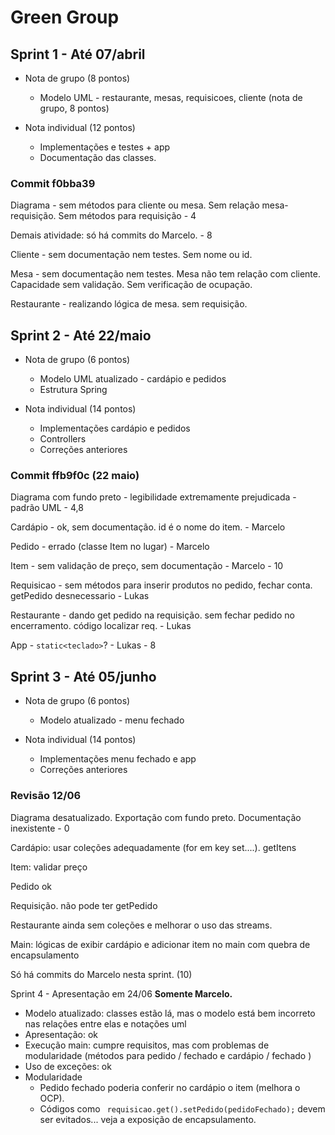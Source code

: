 # Green Group

## Sprint 1 - Até 07/abril
  - Nota de grupo (8 pontos)
    - Modelo UML - restaurante, mesas, requisicoes, cliente (nota de grupo, 8 pontos)
	
  - Nota individual (12 pontos)
    - Implementações e testes + app
    - Documentação das classes.

### Commit f0bba39
Diagrama - sem métodos para cliente ou mesa. Sem relação mesa-requisição. Sem métodos para requisição - 4

Demais atividade: só há commits do Marcelo. - 8

Cliente - sem documentação nem testes. Sem nome ou id.

Mesa - sem documentação nem testes. Mesa não tem relação com cliente. Capacidade sem validação.  Sem verificação de ocupação. 

Restaurante - realizando lógica de mesa. sem requisição.

## Sprint 2 - Até 22/maio
  - Nota de grupo (6 pontos)
    - Modelo UML atualizado - cardápio e pedidos
	- Estrutura Spring
  
  - Nota individual (14 pontos)	
    - Implementações cardápio e pedidos
    - Controllers
    - Correções anteriores

### Commit ffb9f0c (22 maio)
Diagrama com fundo preto - legibilidade extremamente prejudicada - padrão UML - 4,8

Cardápio - ok, sem documentação. id é o nome do item. - Marcelo 

Pedido - errado (classe Item no lugar) - Marcelo 

Item - sem validação de preço, sem documentação - Marcelo - 10

Requisicao - sem métodos para inserir produtos no pedido, fechar conta. getPedido desnecessario - Lukas

Restaurante - dando get pedido na requisição. sem fechar pedido no encerramento. código localizar req. - Lukas

App - `static<teclado>`? - Lukas - 8

## Sprint 3 - Até 05/junho
  - Nota de grupo (6 pontos)
    - Modelo atualizado - menu fechado
  
  - Nota individual (14 pontos)	
    - Implementações menu fechado e app
    - Correções anteriores

### Revisão 12/06

Diagrama desatualizado. Exportação com fundo preto. Documentação inexistente - 0

Cardápio: usar coleções adequadamente (for em key set....). getItens

Item: validar preço 

Pedido ok

Requisição. não pode ter getPedido

Restaurante ainda sem coleções e melhorar o uso das streams.

Main: lógicas de exibir cardápio e adicionar item no main com quebra de encapsulamento

Só há commits do Marcelo nesta sprint. (10)

Sprint 4 - Apresentação em 24/06
**Somente Marcelo.**
- Modelo atualizado: classes estão lá, mas o modelo está bem incorreto nas relações entre elas e notações uml
- Apresentação: ok 
- Execução main: cumpre requisitos, mas com problemas de modularidade (métodos para pedido / fechado e cardápio / fechado )
- Uso de exceções: ok
- Modularidade
  - Pedido fechado poderia conferir no cardápio o item (melhora o OCP). 
  - Códigos como ` requisicao.get().setPedido(pedidoFechado);` devem ser evitados... veja a exposição de encapsulamento.
